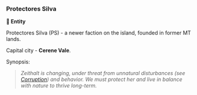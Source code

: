 ### Protectores Silva

**🪪 Entity**

Protectores Silva (PS) - a newer faction on the island, founded in former MT lands.

Capital city - **Cerene Vale**.

Synopsis:
> *Zeithalt is changing, under threat from unnatural disturbances (see [Corruption](/corruption)) and behavior. We must protect her and live in balance with nature to thrive long-term.*
<!--stackedit_data:
eyJoaXN0b3J5IjpbOTI5NjA5NTIyLC0xMTgxMTczMDQxLC0xNz
Y0ODM1OTg0XX0=
-->